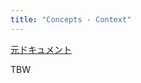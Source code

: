 ```yaml
---
title: "Concepts - Context"
---
```


[元ドキュメント](https://docs.aws.amazon.com/cdk/v2/guide/context.html)

TBW
